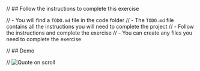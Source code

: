 // ## Follow the instructions to complete this exercise

// - You will find a `TODO.md` file in the code folder
// - The `TODO.md` file contains all the instructions you will need to complete the project
// - Follow the instructions and complete the exercise
// - You can create any files you need to complete the exercise

// ## Demo

// ![Quote on scroll](https:github.com/nnnkit/ac-js-images/blob/master/adv-dom/infinite-scroll-quote.gif?raw=true)
